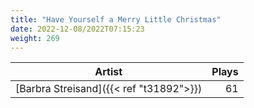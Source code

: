 ```yaml
---
title: "Have Yourself a Merry Little Christmas"
date: 2022-12-08/2022T07:15:23
weight: 269
---
```




 Artist | Plays 
----- | -----:
[Barbra Streisand]({{< ref "t31892">}}) | 61
